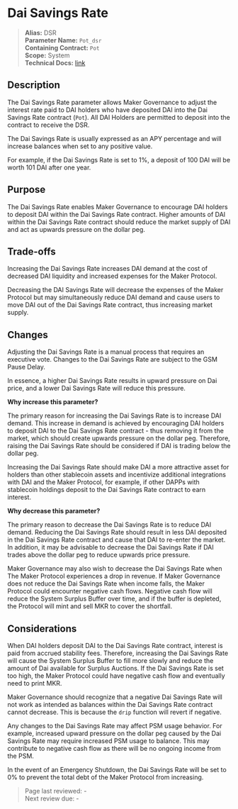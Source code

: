 # Dai Savings Rate

>**Alias:** DSR  
>**Parameter Name:** `Pot_dsr`  
>**Containing Contract:** `Pot`  
>**Scope:** System  
>**Technical Docs:** [link](https://docs.makerdao.com/mcd-developer-guides/developer-guides-and-tutorials#dai-savings-rate-dsr)  

## Description
The Dai Savings Rate parameter allows Maker Governance to adjust the interest rate paid to DAI holders who have deposited DAI into the Dai Savings Rate contract (`Pot`). All DAI Holders are permitted to deposit into the contract to receive the DSR.

The Dai Savings Rate is usually expressed as an APY percentage and will increase balances when set to any positive value.

For example, if the Dai Savings Rate is set to 1%, a deposit of 100 DAI will be worth 101 DAI after one year.

## Purpose

The Dai Savings Rate enables Maker Governance to encourage DAI holders to deposit DAI within the Dai Savings Rate contract. Higher amounts of DAI within the Dai Savings Rate contract should reduce the market supply of DAI and act as upwards pressure on the dollar peg.

## Trade-offs

Increasing the Dai Savings Rate increases DAI demand at the cost of decreased DAI liquidity and increased expenses for the Maker Protocol.

Decreasing the DAI Savings Rate will decrease the expenses of the Maker Protocol but may simultaneously reduce DAI demand and cause users to move DAI out of the Dai Savings Rate contract, thus increasing market supply.

## Changes
Adjusting the Dai Savings Rate is a manual process that requires an executive vote. Changes to the Dai Savings Rate are subject to the GSM Pause Delay.

In essence, a higher Dai Savings Rate results in upward pressure on Dai price, and a lower Dai Savings Rate will reduce this pressure.

**Why increase this parameter?**

The primary reason for increasing the Dai Savings Rate is to increase DAI demand. This increase in demand is achieved by encouraging DAI holders to deposit DAI to the Dai Savings Rate contract - thus removing it from the market, which should create upwards pressure on the dollar peg. Therefore, raising the Dai Savings Rate should be considered if DAI is trading below the dollar peg.

Increasing the Dai Savings Rate should make DAI a more attractive asset for holders than other stablecoin assets and incentivize additional integrations with DAI and the Maker Protocol, for example, if other DAPPs with stablecoin holdings deposit to the Dai Savings Rate contract to earn interest.

**Why decrease this parameter?**

The primary reason to decrease the Dai Savings Rate is to reduce DAI demand. Reducing the Dai Savings Rate should result in less DAI deposited in the Dai Savings Rate contract and cause that DAI to re-enter the market. In addition, it may be advisable to decrease the Dai Savings Rate if DAI trades above the dollar peg to reduce upwards price pressure.

Maker Governance may also wish to decrease the Dai Savings Rate when The Maker Protocol experiences a drop in revenue. If Maker Governance does not reduce the Dai Savings Rate when income falls, the Maker Protocol could encounter negative cash flows. Negative cash flow will reduce the System Surplus Buffer over time, and if the buffer is depleted, the Protocol will mint and sell MKR to cover the shortfall.

## Considerations
When DAI holders deposit DAI to the Dai Savings Rate contract, interest is paid from accrued stability fees. Therefore, increasing the Dai Savings Rate will cause the System Surplus Buffer to fill more slowly and reduce the amount of Dai available for Surplus Auctions. If the Dai Savings Rate is set too high, the Maker Protocol could have negative cash flow and eventually need to print MKR.

Maker Governance should recognize that a negative Dai Savings Rate will not work as intended as balances within the Dai Savings Rate contract cannot decrease. This is because the `drip` function will revert if negative.

Any changes to the Dai Savings Rate may affect PSM usage behavior. For example, increased upward pressure on the dollar peg caused by the Dai Savings Rate may require increased PSM usage to balance. This may contribute to negative cash flow as there will be no ongoing income from the PSM.

In the event of an Emergency Shutdown, the Dai Savings Rate will be set to 0% to prevent the total debt of the Maker Protocol from increasing.

>Page last reviewed: -  
>Next review due: -  

